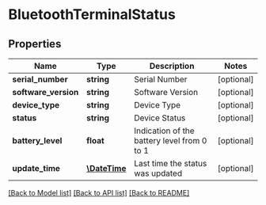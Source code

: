# BluetoothTerminalStatus

## Properties
Name | Type | Description | Notes
------------ | ------------- | ------------- | -------------
**serial_number** | **string** | Serial Number | [optional] 
**software_version** | **string** | Software Version | [optional] 
**device_type** | **string** | Device Type | [optional] 
**status** | **string** | Device Status | [optional] 
**battery_level** | **float** | Indication of the battery level from 0 to 1 | [optional] 
**update_time** | [**\DateTime**](\DateTime.md) | Last time the status was updated | [optional] 

[[Back to Model list]](../README.md#documentation-for-models) [[Back to API list]](../README.md#documentation-for-api-endpoints) [[Back to README]](../README.md)


